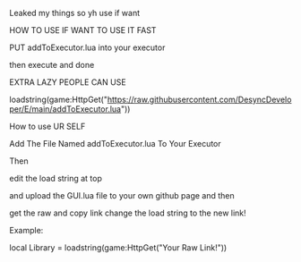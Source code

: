 Leaked my things so yh use if want

HOW TO USE IF WANT TO USE IT FAST

PUT addToExecutor.lua into your executor

then execute and done


EXTRA LAZY PEOPLE CAN USE

loadstring(game:HttpGet("https://raw.githubusercontent.com/DesyncDeveloper/E/main/addToExecutor.lua"))



How to use UR SELF

Add The File Named addToExecutor.lua To Your Executor

Then

edit the load string at top

and upload the GUI.lua file to your own github page and then

get the raw and copy link change the load string to the new link!

Example:

local Library = loadstring(game:HttpGet("Your Raw Link!"))
